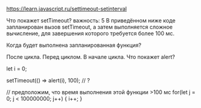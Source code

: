 
https://learn.javascript.ru/settimeout-setinterval

Что покажет setTimeout?
важность: 5
В приведённом ниже коде запланирован вызов setTimeout, а затем выполняется сложное вычисление, для завершения которого требуется более 100 мс.

Когда будет выполнена запланированная функция?

После цикла.
Перед циклом.
В начале цикла.
Что покажет alert?

let i = 0;

setTimeout(() => alert(i), 100); // ?

// предположим, что время выполнения этой функции >100 мс
for(let j = 0; j < 100000000; j++) {
i++;
}